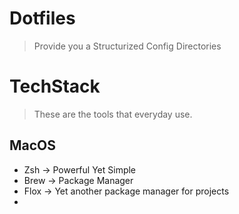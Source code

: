 # Dotfiles

> Provide you a Structurized Config Directories

# TechStack

> These are the tools that everyday use.

## MacOS
- Zsh -> Powerful Yet Simple
- Brew -> Package Manager
- Flox -> Yet another package manager for projects
- 
